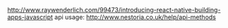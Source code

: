http://www.raywenderlich.com/99473/introducing-react-native-building-apps-javascript
api usage: http://www.nestoria.co.uk/help/api-methods
